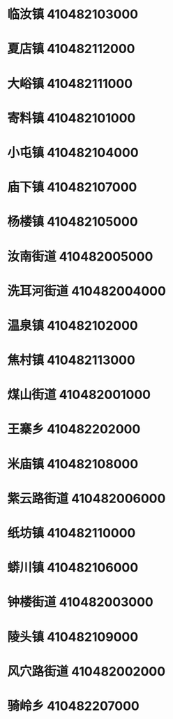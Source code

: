 # 临汝镇 410482103000
# 夏店镇 410482112000
# 大峪镇 410482111000
# 寄料镇 410482101000
# 小屯镇 410482104000
# 庙下镇 410482107000
# 杨楼镇 410482105000
# 汝南街道 410482005000
# 洗耳河街道 410482004000
# 温泉镇 410482102000
# 焦村镇 410482113000
# 煤山街道 410482001000
# 王寨乡 410482202000
# 米庙镇 410482108000
# 紫云路街道 410482006000
# 纸坊镇 410482110000
# 蟒川镇 410482106000
# 钟楼街道 410482003000
# 陵头镇 410482109000
# 风穴路街道 410482002000
# 骑岭乡 410482207000
